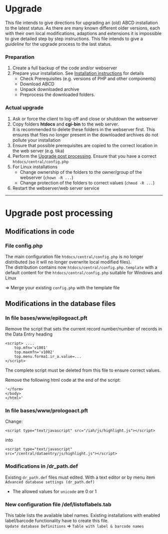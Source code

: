 # Upgrade
This file intends to give directions for upgrading an (old) ABCD installation to the latest status.
As there are many known different older versions, each with their own local modifications, adaptions and extensions it is impossible to give detailed step by step instructions.
This file intends to give a <i>guideline</i> for the upgrade process to the last status.
### Preparation
1. Create a full backup of the code and/or webserver
2. Prepare your installation. See [Installation instructions](https://github.com/ABCD-DEVCOM/ABCD2/blob/master/zz_installation/installation_instructions.md) for details
   - Check Prerequisites (e.g. versions of PHP and other components)
   - Download ABCD 
   - Unpack downloaded archive
   - Preprocess the downloaded folders.
### Actual upgrade
1. Ask or force the client to log-off and close or shutdown the webserver
2. Copy folders **htdocs** and **cgi-bin** to the web server.  
It is recommended to delete these folders in the webserver first.
This ensures that files no longer present in the downloaded archives do not pollute your installation
3. Ensure that possible prerequisites are copied to the correct location in the web server (e.g. tika)
4. Perform the [Upgrade post processing](#upgrade-post-processing). Ensure that you have a correct `htdocs/central/config.php`
5. For Linux installations
   - Change ownership of the folders to the owner/group of the webserver (`chown -R ...`)
   - Change protection of the folders to correct values (`chmod -R ...`)
6. Restart the webserver/web server service

---
# Upgrade post processing

## Modifications in code

### File config.php

The main configuration file `htdocs/central/config.php` is no longer distributed (so it will no longer overwrite local modified files).  
The distribution contains now `htdocs/central/config.php.template` with a default content for the `htdocs/central/config.php` suitable for Windows and Linux

&rArr; Merge your existing `config.php` with the template file

## Modifications in the database files

### In file bases/www/epilogoact.pft
Remove the script that sets the current record number/number of records in the Data Entry heading
```
<script> ....
    top.mfn='v1001'
    top.maxmfn='v1002'
    top.menu.forma1.ir_a.value=...
</script>
```  
The complete script must be deleted from this file to ensure correct values.

Remove the following html code at the end of the script:
```
'</form>
</body>
</html>'
```

### In file bases/www/prologoact.pft
Change:  
```
<script type="text/javascript" src="/iah/js/highlight.js"></script>
```  
into  
```
<script type="text/javascript" src="/central/dataentry/js/highlight.js"></script>
```

### Modifications in <database>/dr_path.def
Existing `dr_path.def` files must edited. With a text editor or by menu item `Advanced database settings (dr_path.def)`
- The allowed values for `unicode` are 0 or 1

### New configuration file <database>/def/listoflabels.tab
This table lists the available label names.
Existing installations with enabled label/barcode functionality have to create this file.  
`Update database Definitions` &rArr; `Table with label & barcode names`
